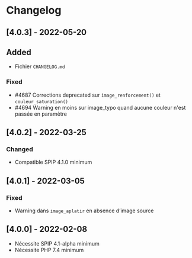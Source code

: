 # Changelog

## [4.0.3] - 2022-05-20

## Added

- Fichier `CHANGELOG.md`

### Fixed

- #4687 Corrections deprecated sur `image_renforcement()` et `couleur_saturation()`
- #4694 Warning en moins sur image_typo quand aucune couleur n'est passée en paramètre


## [4.0.2] - 2022-03-25

### Changed

- Compatible SPIP 4.1.0 minimum


## [4.0.1] - 2022-03-05

### Fixed

- Warning dans `image_aplatir` en absence d’image source


## [4.0.0] - 2022-02-08

- Nécessite SPIP 4.1-alpha minimum
- Nécessite PHP 7.4 minimum
